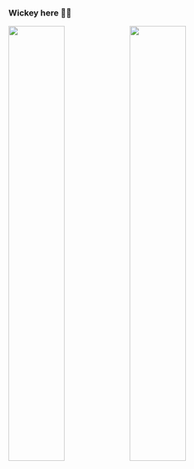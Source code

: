 ### Wickey here 👾🤖

<img align="left" width="47%" src="https://github-readme-stats-two-swart-73.vercel.app/api/top-langs/?username=wickeyc&layout=compact&hide=html"/>

<img align="left" width="47%" src="https://github-readme-stats-two-swart-73.vercel.app/api?username=wickeyc&count_private=true&show_icons=true&theme=radical"/>




<!--
**WickeyC/wickeyC** is a ✨ _special_ ✨ repository because its `README.md` (this file) appears on your GitHub profile.

Here are some ideas to get you started:

- 🔭 I’m currently working on ...
- 🌱 I’m currently learning ...
- 👯 I’m looking to collaborate on ...
- 🤔 I’m looking for help with ...
- 💬 Ask me about ...
- 📫 How to reach me: ...
- 😄 Pronouns: ...
- ⚡ Fun fact: ...
-->
